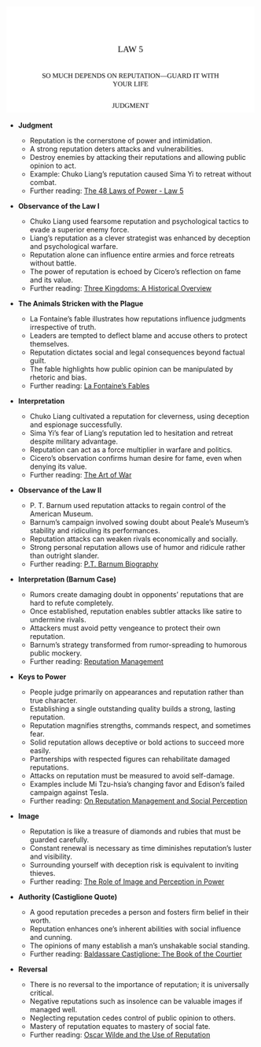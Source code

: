 ![05-guard-reputation](05-guard-reputation.best.png)

- **Judgment**  
  - Reputation is the cornerstone of power and intimidation.  
  - A strong reputation deters attacks and vulnerabilities.  
  - Destroy enemies by attacking their reputations and allowing public opinion to act.  
  - Example: Chuko Liang’s reputation caused Sima Yi to retreat without combat.  
  - Further reading: [The 48 Laws of Power - Law 5](https://en.wikipedia.org/wiki/The_48_Laws_of_Power)

- **Observance of the Law I**  
  - Chuko Liang used fearsome reputation and psychological tactics to evade a superior enemy force.  
  - Liang’s reputation as a clever strategist was enhanced by deception and psychological warfare.  
  - Reputation alone can influence entire armies and force retreats without battle.  
  - The power of reputation is echoed by Cicero’s reflection on fame and its value.  
  - Further reading: [Three Kingdoms: A Historical Overview](https://www.britannica.com/event/Three-Kingdoms-220-280)

- **The Animals Stricken with the Plague**  
  - La Fontaine’s fable illustrates how reputations influence judgments irrespective of truth.  
  - Leaders are tempted to deflect blame and accuse others to protect themselves.  
  - Reputation dictates social and legal consequences beyond factual guilt.  
  - The fable highlights how public opinion can be manipulated by rhetoric and bias.  
  - Further reading: [La Fontaine’s Fables](https://www.britannica.com/topic/La-Fontaines-Fables)

- **Interpretation**  
  - Chuko Liang cultivated a reputation for cleverness, using deception and espionage successfully.  
  - Sima Yi’s fear of Liang’s reputation led to hesitation and retreat despite military advantage.  
  - Reputation can act as a force multiplier in warfare and politics.  
  - Cicero’s observation confirms human desire for fame, even when denying its value.  
  - Further reading: [The Art of War](https://en.wikipedia.org/wiki/The_Art_of_War)

- **Observance of the Law II**  
  - P. T. Barnum used reputation attacks to regain control of the American Museum.  
  - Barnum’s campaign involved sowing doubt about Peale’s Museum’s stability and ridiculing its performances.  
  - Reputation attacks can weaken rivals economically and socially.  
  - Strong personal reputation allows use of humor and ridicule rather than outright slander.  
  - Further reading: [P.T. Barnum Biography](https://www.britannica.com/biography/P-T-Barnum)

- **Interpretation (Barnum Case)**  
  - Rumors create damaging doubt in opponents’ reputations that are hard to refute completely.  
  - Once established, reputation enables subtler attacks like satire to undermine rivals.  
  - Attackers must avoid petty vengeance to protect their own reputation.  
  - Barnum’s strategy transformed from rumor-spreading to humorous public mockery.  
  - Further reading: [Reputation Management](https://hbr.org/2010/10/defending-your-reputation)

- **Keys to Power**  
  - People judge primarily on appearances and reputation rather than true character.  
  - Establishing a single outstanding quality builds a strong, lasting reputation.  
  - Reputation magnifies strengths, commands respect, and sometimes fear.  
  - Solid reputation allows deceptive or bold actions to succeed more easily.  
  - Partnerships with respected figures can rehabilitate damaged reputations.  
  - Attacks on reputation must be measured to avoid self-damage.  
  - Examples include Mi Tzu-hsia’s changing favor and Edison’s failed campaign against Tesla.  
  - Further reading: [On Reputation Management and Social Perception](https://www.psychologytoday.com/us/blog/cutting-edge-leadership/201201/reputation-and-power)

- **Image**  
  - Reputation is like a treasure of diamonds and rubies that must be guarded carefully.  
  - Constant renewal is necessary as time diminishes reputation’s luster and visibility.  
  - Surrounding yourself with deception risk is equivalent to inviting thieves.  
  - Further reading: [The Role of Image and Perception in Power](https://www.forbes.com/sites/forbescoachescouncil/2021/02/02/the-importance-of-personal-image-in-business/)

- **Authority (Castiglione Quote)**  
  - A good reputation precedes a person and fosters firm belief in their worth.  
  - Reputation enhances one’s inherent abilities with social influence and cunning.  
  - The opinions of many establish a man’s unshakable social standing.  
  - Further reading: [Baldassare Castiglione: The Book of the Courtier](https://www.britannica.com/topic/The-Book-of-the-Courtier)

- **Reversal**  
  - There is no reversal to the importance of reputation; it is universally critical.  
  - Negative reputations such as insolence can be valuable images if managed well.  
  - Neglecting reputation cedes control of public opinion to others.  
  - Mastery of reputation equates to mastery of social fate.  
  - Further reading: [Oscar Wilde and the Use of Reputation](https://www.poetryfoundation.org/poets/oscar-wilde)
